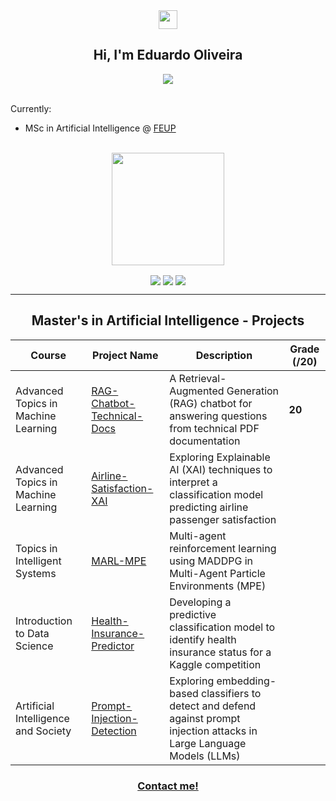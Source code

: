 <div align = "center">
<img href="center" src="https://raw.githubusercontent.com/MartinHeinz/MartinHeinz/master/wave.gif" width="30px">
<h2 align = "center" >Hi, I'm Eduardo Oliveira </h2>
  <img src="https://komarev.com/ghpvc/?username=eduardooliveiraps&color=blue&style=for-the-badge"></img>
</div>
<br>

Currently:
- MSc in Artificial Intelligence @ [FEUP](https://sigarra.up.pt/feup/pt/web_page.inicial) <br>

<br>

<div align="center">
  <!-- <img height="180em" src="https://github-readme-stats.vercel.app/api?username=eduardooliveiraps&show_icons=true&theme=dracula&include_all_commits=true&count_private=true"/> -->
  <img height="180em" src="https://github-readme-stats.vercel.app/api/top-langs/?username=eduardooliveiraps&layout=compact&langs_count=7&theme=dracula"/>   
</div>

<p align = "center">
<img align="center" src="https://img.shields.io/badge/Operating%20System-Windows-informational?style=flat&logo=Windows&logoColor=white&color=0078D6">
<img align="center" src="https://img.shields.io/badge/Tools for coding -Git-informational?style=flat&logo=Git&logoColor=white&color=4293F2">
<img align="center" src="https://img.shields.io/badge/Editors-Visual Studio Code -informational?style=flat&logo=visual-studio-code&logoColor=white&color=42F29E">
</p>

---

<h2 align="center">Master's in Artificial Intelligence - Projects</h2>

<p align="center">

| **Course**                          | **Project Name**                          | **Description**                                                                                   | **Grade (/20)** |
|-------------------------------------|-------------------------------------------|---------------------------------------------------------------------------------------------------|-----------------|
| Advanced Topics in Machine Learning | [RAG-Chatbot-Technical-Docs](https://github.com/eduardooliveiraps/RAG-Chatbot-Technical-Docs) | A Retrieval-Augmented Generation (RAG) chatbot for answering questions from technical PDF documentation | **20** |
| Advanced Topics in Machine Learning | [Airline-Satisfaction-XAI](https://github.com/eduardooliveiraps/Airline-Satisfaction-XAI) | Exploring Explainable AI (XAI) techniques to interpret a classification model predicting airline passenger satisfaction ||
| Topics in Intelligent Systems       | [MARL-MPE](https://github.com/eduardooliveiraps/MARL-MPE) | Multi-agent reinforcement learning using MADDPG in Multi-Agent Particle Environments (MPE) |           | 
| Introduction to Data Science        | [Health-Insurance-Predictor](https://github.com/eduardooliveiraps/HealthInsurancePredictor) | Developing a predictive classification model to identify health insurance status for a Kaggle competition |           |
| Artificial Intelligence and Society | [Prompt-Injection-Detection](https://github.com/eduardooliveiraps/prompt-injection-detection) | Exploring embedding-based classifiers to detect and defend against prompt injection attacks in Large Language Models (LLMs) | |
</p>





<h3 align = "center" ><a href="mailto:up202108690@up.pt">Contact me!</a></h3>
